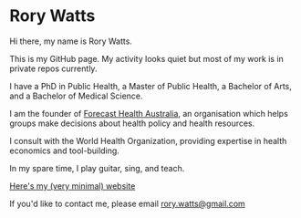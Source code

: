 # Rory Watts
Hi there, my name is Rory Watts.

This is my GitHub page. My activity looks quiet but most of my work is in private repos currently.

I have a PhD in Public Health, a Master of Public Health, a Bachelor of Arts, and a Bachelor of Medical Science.

I am the founder of [Forecast Health Australia](https://forecasthealth.org), an organisation which helps groups make decisions about health policy and health resources.

I consult with the World Health Organization, providing expertise in health economics and tool-building.

In my spare time, I play guitar, sing, and teach.

[Here's my (very minimal) website](https://rorywatts.github.io)

If you'd like to contact me, please email rory.watts@gmail.com
